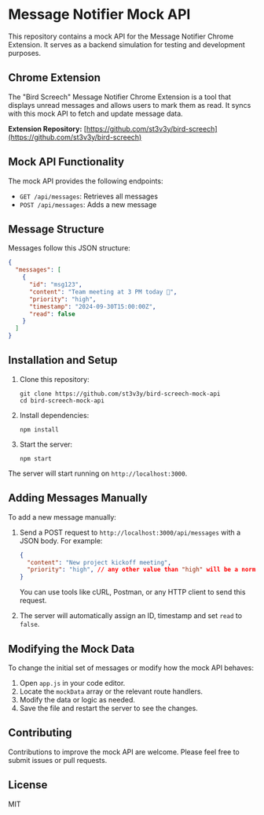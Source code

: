 # Message Notifier Mock API

This repository contains a mock API for the Message Notifier Chrome Extension. It serves as a backend simulation for testing and development purposes.

## Chrome Extension

The "Bird Screech" Message Notifier Chrome Extension is a tool that displays unread messages and allows users to mark them as read. It syncs with this mock API to fetch and update message data.

**Extension Repository:** [https://github.com/st3v3y/bird-screech](https://github.com/st3v3y/bird-screech)

## Mock API Functionality

The mock API provides the following endpoints:

- `GET /api/messages`: Retrieves all messages
- `POST /api/messages`: Adds a new message

## Message Structure

Messages follow this JSON structure:

```json
{
  "messages": [
    {
      "id": "msg123",
      "content": "Team meeting at 3 PM today 🙂",
      "priority": "high",
      "timestamp": "2024-09-30T15:00:00Z",
      "read": false
    }
  ]
}
```

## Installation and Setup

1. Clone this repository:
   ```
   git clone https://github.com/st3v3y/bird-screech-mock-api
   cd bird-screech-mock-api
   ```

2. Install dependencies:
   ```
   npm install
   ```

3. Start the server:
   ```
   npm start
   ```

The server will start running on `http://localhost:3000`.

## Adding Messages Manually

To add a new message manually:

1. Send a POST request to `http://localhost:3000/api/messages` with a JSON body. For example:

   ```json
   {
     "content": "New project kickoff meeting",
     "priority": "high", // any other value than "high" will be a normal priority
   }
   ```

   You can use tools like cURL, Postman, or any HTTP client to send this request.

2. The server will automatically assign an ID, timestamp and set `read` to `false`.

## Modifying the Mock Data

To change the initial set of messages or modify how the mock API behaves:

1. Open `app.js` in your code editor.
2. Locate the `mockData` array or the relevant route handlers.
3. Modify the data or logic as needed.
4. Save the file and restart the server to see the changes.

## Contributing

Contributions to improve the mock API are welcome. Please feel free to submit issues or pull requests.

## License

MIT
